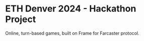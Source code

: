 # ETH Denver 2024 - Hackathon Project
Online, turn-based games, built on Frame for Farcaster protocol.
